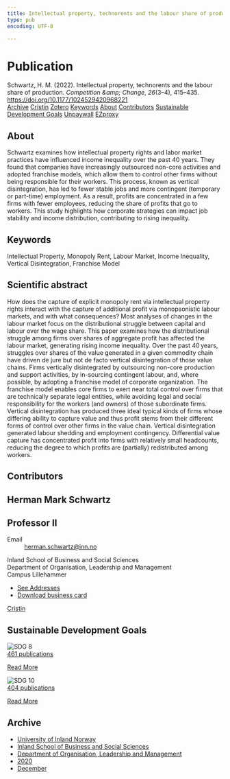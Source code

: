 ```yaml
---
title: Intellectual property, technorents and the labour share of production
type: pub
encoding: UTF-8

---
```

<h1>Publication</h1>
<article id="csl-bib-container-9C9M9MRX" class="csl-bib-container">
  <div class="csl-bib-body"> <div class="csl-entry">Schwartz, H. M. (2022). Intellectual property, technorents and the labour share of production. <i>Competition &#38;amp; Change</i>, <i>26</i>(3–4), 415–435. <a href="https://doi.org/10.1177/1024529420968221">https://doi.org/10.1177/1024529420968221</a></div> </div>
  <div class="csl-bib-buttons">
    <a href="#taxonomy-article-9C9M9MRX" alt="archive" class="csl-bib-button">Archive</a>
    <a href="https://app.cristin.no/results/show.jsf?id=1858122" alt="Cristin" class="csl-bib-button">Cristin</a>
    <a href="http://zotero.org/groups/5881554/items/9C9M9MRX" alt="Zotero" class="csl-bib-button">Zotero</a>
    <a href="#keywords-article-9C9M9MRX" alt="keywords" class="csl-bib-button">Keywords</a>
    <a href="#about-article-9C9M9MRX" alt="about_pub" class="csl-bib-button">About</a>
    <a href="#contributors-article-9C9M9MRX" alt="contributors" class="csl-bib-button">Contributors</a>
    <a href="#sdg-article-9C9M9MRX" alt="sdg" class="csl-bib-button">Sustainable Development Goals</a>
    <a href="https://doi.org/10.1177/1024529420968221" alt="Unpaywall" class="csl-bib-button">Unpaywall</a>
    <a href="https://doi.org/10.1177/1024529420968221" alt="EZproxy" class="csl-bib-button">EZproxy</a>
  </div>
  <div id="csl-bib-meta-container-9C9M9MRX"></div>
</article>
<div id="csl-bib-meta-9C9M9MRX" class="csl-bib-meta">
  <article id="about-article-9C9M9MRX" class="about_pub-article">
    <h1>About</h1>
    Schwartz examines how intellectual property rights and labor market practices have influenced income inequality over the past 40 years. They found that companies have increasingly outsourced non-core activities and adopted franchise models, which allow them to control other firms without being responsible for their workers. This process, known as vertical disintegration, has led to fewer stable jobs and more contingent (temporary or part-time) employment. As a result, profits are concentrated in a few firms with fewer employees, reducing the share of profits that go to workers. This study highlights how corporate strategies can impact job stability and income distribution, contributing to rising inequality.
  </article>
  <article id="keywords-article-9C9M9MRX" class="keywords-article">
    <h1>Keywords</h1>
    Intellectual Property, Monopoly Rent, Labour Market, Income Inequality, Vertical Disintegration, Franchise Model
  </article>
  <article id="abstract-article-9C9M9MRX" class="abstract-article">
    <h1>Scientific abstract</h1>
    How does the capture of explicit monopoly rent via intellectual property rights interact with the capture of additional profit via monopsonistic labour markets, and with what consequences? Most analyses of changes in the labour market focus on the distributional struggle between capital and labour over the wage share. This paper examines how the distributional struggle among firms over shares of aggregate profit has affected the labour market, generating rising income inequality. Over the past 40 years, struggles over shares of the value generated in a given commodity chain have driven de jure but not de facto vertical disintegration of those value chains. Firms vertically disintegrated by outsourcing non-core production and support activities, by in-sourcing contingent labour, and, where possible, by adopting a franchise model of corporate organization. The franchise model enables core firms to exert near total control over firms that are technically separate legal entities, while avoiding legal and social responsibility for the workers (and owners) of those subordinate firms. Vertical disintegration has produced three ideal typical kinds of firms whose differing ability to capture value and thus profit stems from their different forms of control over other firms in the value chain. Vertical disintegration generated labour shedding and employment contingency. Differential value capture has concentrated profit into firms with relatively small headcounts, reducing the degree to which profits are (partially) redistributed among workers.
  </article>
  <article id="contributors-article-9C9M9MRX" class="contributors-article">
    <h1>Contributors</h1>
    <div class="personas"> <div class="vrtx-hinn-person-card"> <div class="photo"> <i class="lar la-user-circle missing-person"></i> </div> <div class="info"> <hgroup><h1>Herman Mark Schwartz</h1> <h2>Professor II</h2> </hgroup><dl> <dt>Email</dt> <dd> <a href="mailto:herman.schwartz@inn.no">herman.schwartz@inn.no</a> </dd> </dl> <p> Inland School of Business and Social Sciences<br> Department of Organisation, Leadership and Management<br> Campus Lillehammer </p> <ul class="vrtx-hinn-links"> <li><a href="https://www.inn.no/english/find-an-employee/herman-schwartz.html#vrtx-hinn-addresses">See Addresses</a></li> <li><a href="https://www.inn.no/english/find-an-employee/herman-schwartz.html?vrtx=vcf">Download business card</a></li> </ul> </div> </div> <a href="https://app.cristin.no/persons/show.jsf?id=889346" alt="Cristin URL" class="personas-cristin">Cristin</a> </div>
  </article>
  <article id="sdg-article-9C9M9MRX" class="sdg-article">
    <h1>Sustainable Development Goals</h1>
    <div class="sdg-container"><div id="sdg8" class="sdg">
        <img src="{{< params subfolder >}}images/sdg/sdg08_en.png" class="image" alt="SDG 8">
        <div class="sdg-overlay">
          <a href="{{< params subfolder >}}en/archive/?sdg=8#archive" class="sdg-publication-count"><span>461</span> publications</a>
          <p><a href="https://sdgs.un.org/goals/goal8" class="sdg-read-more">Read More</a></p>
        </div>
      </div> <div id="sdg10" class="sdg">
        <img src="{{< params subfolder >}}images/sdg/sdg10_en.png" class="image" alt="SDG 10">
        <div class="sdg-overlay">
          <a href="{{< params subfolder >}}en/archive/?sdg=10#archive" class="sdg-publication-count"><span>404</span> publications</a>
          <p><a href="https://sdgs.un.org/goals/goal10" class="sdg-read-more">Read More</a></p>
        </div>
      </div></div>
  </article>
  <article id="taxonomy-article-9C9M9MRX" class="taxonomy-article">
    <h1>Archive</h1>
    <ul>
      <li><a href="{{< params subfolder >}}en/archive/?key=3DCRN523">University of Inland Norway</a></li>
      <li><a href="{{< params subfolder >}}en/archive/?key=DU8Q9LN9">Inland School of Business and Social Sciences</a></li>
      <li><a href="{{< params subfolder >}}en/archive/?key=4LUWR3ZM">Department of Organisation, Leadership and Management</a></li>
      <li><a href="{{< params subfolder >}}en/archive/?key=L4LD5JU9">2020</a></li>
      <li><a href="{{< params subfolder >}}en/archive/?key=66LMIBSQ">December</a></li>
    </ul>
  </article>
</div>
